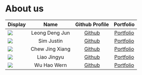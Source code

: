 # About us

Display | Name | Github Profile | Portfolio 
--------|:----:|:--------------:|:---------:
![](https://via.placeholder.com/100.png?text=Photo) | Leong Deng Jun | [Github](https://github.com/djleong01) | [Portfolio](team/djleong01.md)
![](https://via.placeholder.com/100.png?text=Photo) | Sim Justin | [Github](https://github.com/1simjustin) | [Portfolio](team/1simjustin.md)
![](https://via.placeholder.com/100.png?text=Photo) | Chew Jing Xiang | [Github](https://github.com/jing-xiang) | [Portfolio](team/jing-xiang.md)
![](https://via.placeholder.com/100.png?text=Photo) | Liao Jingyu | [Github](https://github.com/FeathersRe) | [Portfolio](team/feathersre.md)
![](https://via.placeholder.com/100.png?text=Photo) | Wu Hao Wern | [Github](https://github.com/haowern98) | [Portfolio](team/haowern98.md)
